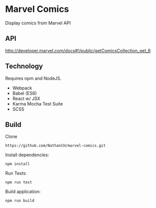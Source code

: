 # Marvel Comics

Display comics from Marvel API

## API

http://developer.marvel.com/docs#!/public/getComicsCollection_get_6

## Technology

Requires npm and NodeJS.

* Webpack
* Babel (ES6)
* React w/ JSX
* Karma Mocha Test Suite
* SCSS

## Build

Clone

    https://github.com/NathanCH/marvel-comics.git

Install dependencies:

    npm install

Run Tests:

    npm run test

Build application:

    npm run build